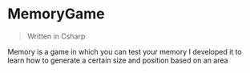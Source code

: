 # MemoryGame
> Written in Csharp

Memory is a game in which you can test your memory
I developed it to learn how to generate a certain size and position based on an area
